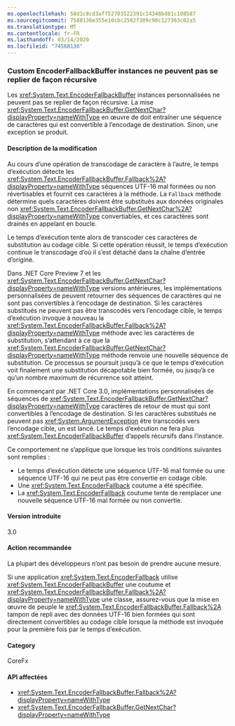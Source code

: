 ```yaml
---
ms.openlocfilehash: 58d1c8cd3aff52703522391c14348bd81c108587
ms.sourcegitcommit: 7588136e355e10cbc2582f389c90c127363c02a5
ms.translationtype: MT
ms.contentlocale: fr-FR
ms.lasthandoff: 03/14/2020
ms.locfileid: "74568138"
---
```

### <a name="custom-encoderfallbackbuffer-instances-cannot-fall-back-recursively"></a>Custom EncoderFallbackBuffer instances ne peuvent pas se replier de façon récursive

Les <xref:System.Text.EncoderFallbackBuffer> instances personnalisées ne peuvent pas se replier de façon récursive. La mise <xref:System.Text.EncoderFallbackBuffer.GetNextChar?displayProperty=nameWithType> en œuvre de doit entraîner une séquence de caractères qui est convertible à l’encodage de destination. Sinon, une exception se produit.

#### <a name="change-description"></a>Description de la modification

Au cours d’une opération de transcodage de caractère à l’autre, le temps d’exécution détecte les <xref:System.Text.EncoderFallbackBuffer.Fallback%2A?displayProperty=nameWithType> séquences UTF-16 mal formées ou non révertisables et fournit ces caractères à la méthode. La `Fallback` méthode détermine quels caractères doivent être substitués aux données originales non <xref:System.Text.EncoderFallbackBuffer.GetNextChar%2A?displayProperty=nameWithType> convertiables, et ces caractères sont drainés en appelant en boucle.

Le temps d’exécution tente alors de transcoder ces caractères de substitution au codage cible. Si cette opération réussit, le temps d’exécution continue le transcodage d’où il s’est détaché dans la chaîne d’entrée d’origine.

Dans .NET Core Preview 7 et les <xref:System.Text.EncoderFallbackBuffer.GetNextChar?displayProperty=nameWithType> versions antérieures, les implémentations personnalisées de peuvent retourner des séquences de caractères qui ne sont pas convertibles à l’encodage de destination. Si les caractères substitués ne peuvent pas être transcodés vers l’encodage cible, le temps d’exécution invoque à nouveau la <xref:System.Text.EncoderFallbackBuffer.Fallback%2A?displayProperty=nameWithType> méthode avec les caractères de substitution, s’attendant à ce que la <xref:System.Text.EncoderFallbackBuffer.GetNextChar?displayProperty=nameWithType> méthode renvoie une nouvelle séquence de substitution. Ce processus se poursuit jusqu’à ce que le temps d’exécution voit finalement une substitution décapotable bien formée, ou jusqu’à ce qu’un nombre maximum de récurrence soit atteint.

En commençant par .NET Core 3.0, implémentations personnalisées de séquences de <xref:System.Text.EncoderFallbackBuffer.GetNextChar?displayProperty=nameWithType> caractères de retour de must qui sont convertibles à l’encodage de destination. Si les caractères substitués ne peuvent pas <xref:System.ArgumentException> être transcodés vers l’encodage cible, un est lancé. Le temps d’exécution ne fera plus <xref:System.Text.EncoderFallbackBuffer> d’appels récursifs dans l’instance.

Ce comportement ne s’applique que lorsque les trois conditions suivantes sont remplies :

- Le temps d’exécution détecte une séquence UTF-16 mal formée ou une séquence UTF-16 qui ne peut pas être convertie en codage cible.
- Une <xref:System.Text.EncoderFallback> coutume a été spécifiée.
- La <xref:System.Text.EncoderFallback> coutume tente de remplacer une nouvelle séquence UTF-16 mal formée ou non convertie.

#### <a name="version-introduced"></a>Version introduite

3.0

#### <a name="recommended-action"></a>Action recommandée

La plupart des développeurs n’ont pas besoin de prendre aucune mesure.

Si une application <xref:System.Text.EncoderFallback> utilise <xref:System.Text.EncoderFallbackBuffer> une coutume et <xref:System.Text.EncoderFallbackBuffer.Fallback%2A?displayProperty=nameWithType> une classe, assurez-vous que la mise en œuvre de peuple le <xref:System.Text.EncoderFallbackBuffer.Fallback%2A> tampon de repli avec des données UTF-16 bien formées qui sont directement convertibles au codage cible lorsque la méthode est invoquée pour la première fois par le temps d’exécution.

#### <a name="category"></a>Category

CoreFx

#### <a name="affected-apis"></a>API affectées

- <xref:System.Text.EncoderFallbackBuffer.Fallback%2A?displayProperty=nameWithType>
- <xref:System.Text.EncoderFallbackBuffer.GetNextChar?displayProperty=nameWithType>

<!--

### Affected APIs

- `Overload:System.Text.EncoderFallbackBuffer.Fallback`
- `M:System.Text.EncoderFallbackBuffer.GetNextChar`

-->
